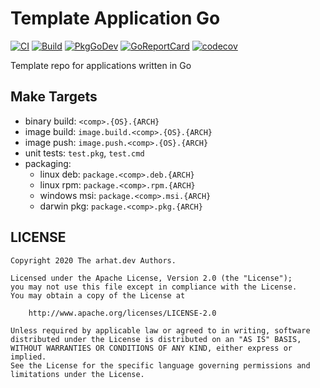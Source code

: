 # Template Application Go

[![CI](https://github.com/arhat-dev/arhat/workflows/CI/badge.svg)](https://github.com/arhat-dev/arhat/actions?query=workflow%3ACI)
[![Build](https://github.com/arhat-dev/arhat/workflows/Build/badge.svg)](https://github.com/arhat-dev/arhat/actions?query=workflow%3ABuild)
[![PkgGoDev](https://pkg.go.dev/badge/arhat.dev/arhat)](https://pkg.go.dev/arhat.dev/arhat)
[![GoReportCard](https://goreportcard.com/badge/arhat.dev/arhat)](https://goreportcard.com/report/arhat.dev/arhat)
[![codecov](https://codecov.io/gh/arhat-dev/arhat/branch/master/graph/badge.svg)](https://codecov.io/gh/arhat-dev/arhat)

Template repo for applications written in Go

## Make Targets

- binary build: `<comp>.{OS}.{ARCH}`
- image build: `image.build.<comp>.{OS}.{ARCH}`
- image push: `image.push.<comp>.{OS}.{ARCH}`
- unit tests: `test.pkg`, `test.cmd`
- packaging:
  - linux deb: `package.<comp>.deb.{ARCH}`
  - linux rpm: `package.<comp>.rpm.{ARCH}`
  - windows msi: `package.<comp>.msi.{ARCH}`
  - darwin pkg: `package.<comp>.pkg.{ARCH}`

## LICENSE

```text
Copyright 2020 The arhat.dev Authors.

Licensed under the Apache License, Version 2.0 (the "License");
you may not use this file except in compliance with the License.
You may obtain a copy of the License at

    http://www.apache.org/licenses/LICENSE-2.0

Unless required by applicable law or agreed to in writing, software
distributed under the License is distributed on an "AS IS" BASIS,
WITHOUT WARRANTIES OR CONDITIONS OF ANY KIND, either express or implied.
See the License for the specific language governing permissions and
limitations under the License.
```
